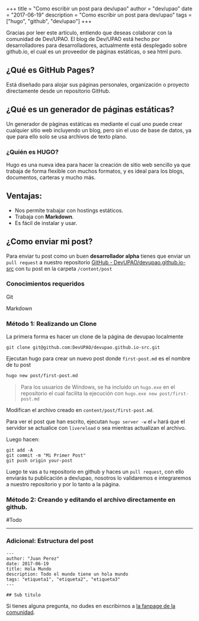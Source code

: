 +++
title = "Como escribir un post para dev/upao"
author = "dev/upao"
date = "2017-06-19"
description = "Como escribir un post para dev/upao"
tags = ["hugo", "github", "dev/upao"]
+++

Gracias por leer este artículo, entiendo que deseas colaborar con la comunidad de Dev/UPAO.  El blog de Dev/UPAO está hecho por desarrolladores para desarrolladores, actualmente está desplegado sobre github.io, el cual es un proveedor de páginas estáticas, o sea html puro.

## ¿Qué es GitHub Pages?
Está diseñado para alojar sus páginas personales, organización o proyecto directamente desde un repositorio GitHub.
## ¿Qué es un generador de páginas estáticas?
Un generador de pàginas estáticas es mediante el cual uno puede crear cualquier sitio web incluyendo un blog, pero sin el uso de base de datos, ya que para ello solo se usa archivos de texto plano.
### ¿Quién es HUGO?
Hugo es una nueva idea para hacer la creación de sitio web sencillo ya que trabaja de forma flexible con muchos formatos, y es ideal para los blogs, documentos, carteras y mucho más.
## Ventajas:
- Nos permite trabajar con hostings estáticos.
- Trabaja con **Markdown**.
- Es fácil de instalar y usar.
## ¿Como enviar mi post?
Para enviar tu post como un buen **desarrollador alpha** tienes que enviar un `pull request` a nuestro repositorio [GitHub - DevUPAO/devupao.github.io-src](https://github.com/DevUPAO/devupao.github.io-src)  con tu post en la carpeta `/content/post`

### Conocimientos requeridos
<i class="fa fa-check"></i>  Git

<i class="fa fa-check"></i>  Markdown

### Método 1: Realizando un Clone

La primera forma es hacer un clone de la página de devupao localmente
```
git clone git@github.com:DevUPAO/devupao.github.io-src.git
```

Ejecutan hugo para crear un nuevo post donde `first-post.md` es el nombre de tu post

```bash
hugo new post/first-post.md
```

> Para los usuarios de Windows, se ha incluido un `hugo.exe` en el repositorio el cual facilita la ejecución con `hugo.exe new post/first-post.md`  

Modifican el archivo creado en `content/post/first-post.md`.

Para ver el post que han escrito, ejecutan `hugo server -w` el `w` hará que el servidor se actualice con `livereload` o sea mientras actualizan el archivo.


Luego hacen:
```
git add -A
git commit -m "Mi Primer Post"
git push origin your-post
```

Luego te vas a tu repositorio en github y haces un `pull request`, con ello enviarás tu publicación a dev/upao, nosotros lo validaremos e integraremos a nuestro repositorio y por lo tanto a la página.

### Método 2: Creando y editando el archivo directamente en github.
#Todo
- - - -
### Adicional: Estructura del post

```
---
author: "Juan Perez"
date: 2017-06-19
title: Hola Mundo
description: Todo el mundo tiene un hola mundo
tags: "etiqueta1", "etiqueta2", "etiqueta3"
---

## Sub titulo
```

Si tienes alguna pregunta, no dudes en escribirnos a  [la fanpage de la comunidad](https://www.facebook.com/Devupao-450137858679179/).